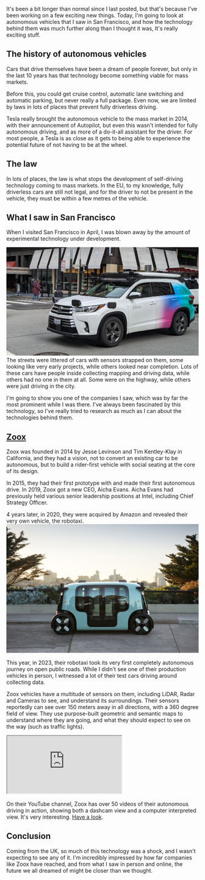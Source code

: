 <!-- 
# title: An autonomous future may be closer than I thought
# description: I explore the development of autonomous driving technology over the years, and share with you my experience of its development in San Francisco.
# seo-description: Connor Jarrett looks into the development of autonomous driving technology over the years, and looks at the technology we have today.
# keywords: autonomous vehicles, autonomous transportation, San Francisco, vehicle development, future technology, new cars, vehicle developments, autopilot, self driving cars, car technology, autonomous driving
# image: robotaxi.jpg
# date: 2023-6-13
-->
It's been a bit longer than normal since I last posted, but that's because I've been working on a few exciting new things. Today, I'm going to look at autonomous vehicles that I saw in San Francisco, and how the technology behind them was much further along than I thought it was, It's really exciting stuff.

## The history of autonomous vehicles
Cars that drive themselves have been a dream of people forever, but only in the last 10 years has that technology become something viable for mass markets.

Before this, you could get cruise control, automatic lane switching and automatic parking, but never really a full package. Even now, we are limited by laws in lots of places that prevent fully driverless driving.

Tesla really brought the autonomous vehicle to the mass market in 2014, with their announcement of Autopilot, but even this wasn't intended for fully autonomous driving, and as more of a do-it-all assistant for the driver. For most people, a Tesla is as close as it gets to being able to experience the potential future of not having to be at the wheel.

## The law
In lots of places, the law is what stops the development of self-driving technology coming to mass markets. In the EU, to my knowledge, fully driverless cars are still not legal, and for the driver to not be present in the vehicle, they must be within a few metres of the vehicle.

## What I saw in San Francisco
When I visited San Francisco in April, I was blown away by the amount of experimental technology under development. 

![A Zoox test car on the streets of San Francisco](../assets/articles/extra/zooxtestfleet.jpeg)
The streets were littered of cars with sensors strapped on them, some looking like very early projects, while others looked near completion. Lots of these cars have people inside collecting mapping and driving data, while others had no one in them at all. Some were on the highway, while others were just driving in the city.

I'm going to show you one of the companies I saw, which was by far the most prominent while I was there. I've always been fascinated by this technology, so I've really tried to research as much as I can about the technologies behind them.


## [Zoox](https://zoox.com)
Zoox was founded in 2014 by Jesse Levinson and Tim Kentley-Klay in California, and they had a vision, not to convert an existing car to be autonomous, but to build a rider-first vehicle with social seating at the core of its design.

In 2015, they had their first prototype with and made their first autonomous drive. In 2019, Zoox got a new CEO, Aicha Evans. Aicha Evans had previously held various senior leadership positions at Intel, including Chief Strategy Officer.

4 years later, in 2020, they were acquired by Amazon and revealed their very own vehicle, the robotaxi.
![The Zoox vehicle parked at Coit Tower, San Francisco](../assets/articles/extra/zooxsf.jpg)

This year, in 2023, their robotaxi took its very first completely autonomous journey on open public roads. While I didn't see one of their production vehicles in person, I witnessed a lot of their test cars driving around collecting data.

Zoox vehicles have a multitude of sensors on them, including LiDAR, Radar and Cameras to see, and understand its surroundings. Their sensors reportedly can see over 150 meters away in all directions, with a 360 degree field of view. They use purpose-built geometric and semantic maps to understand where they are going, and what they should expect to see on the way (such as traffic lights).

<iframe class="youtube" src="https://www.youtube-nocookie.com/embed/ga8D0Ezgydw"></iframe>

On their YouTube channel, Zoox has over 50 videos of their autonomous driving in action, showing both a dashcam view and a computer interpreted view. It's very interesting. [Have a look](https://www.youtube.com/watch?v=4hs_vUiQrT0&list=PL-jMwLfqzVRjS0GXcrVI-7vw7EE0KauW6).

## Conclusion
Coming from the UK, so much of this technology was a shock, and I wasn't expecting to see any of it. I'm incredibly impressed by how far companies like Zoox have reached, and from what I saw in person and online, the future we all dreamed of might be closer than we thought.